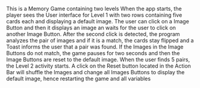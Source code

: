 This is a Memory Game containing two levels
 When the app starts, the player sees the User interface for Level 1
 with two rows containing five cards each and displaying a default image.
 The user can click on a Image Button and then it displays an image an waits for the user to
 click on another Image Button. After the second click is detected, the program analyzes
 the pair of images and if it is a match, the cards stay flipped and a Toast informs the user that a                                                          pair was found. If the Images in the Image Buttons do not match, the game pauses for two
seconds and then the Image Buttons are reset to the default image. When the user finds 5 pairs,
the Level 2 activity starts. A click on the Reset button located in the Action Bar will shuffle
the Images  and change all Images Buttons to display the default image, hence
restarting the game and all variables
